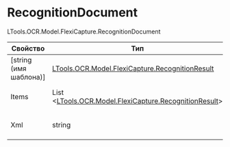 # RecognitionDocument

LTools.OCR.Model.FlexiCapture.RecognitionDocument

| Свойство                | Тип                                                                            | Описание                      |
| ----------------------- | ------------------------------------------------------------------------------ | ----------------------------- |
| \[string (имя шаблона)] | [LTools.OCR.Model.FlexiCapture.RecognitionResult](recognitionresult.md)        | Результат обработки шаблона   |
| Items                   | List <[LTools.OCR.Model.FlexiCapture.RecognitionResult](recognitionresult.md)> | Массив обработанных шаблонов  |
| Xml                     | string                                                                         | Данные, полученные от сервера |
